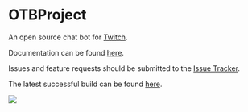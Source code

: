 OTBProject
====================

An open source chat bot for <a href="http://www.twitch.tv" target="_blank">Twitch</a>.

Documentation can be found <a target="_blank" href="https://docs.google.com/document/d/1pFqzB8w1HBM5JhYL2ThUCR6oiSKhva_TN_iIHyIowy8">here</a>.

Issues and feature requests should be submitted to the <a href="../../issues">Issue Tracker</a>.

The latest successful build can be found <a target="_blank" href="http://ts.tldcode.uk:8081/nexus/content/repositories/snapshots/com/github/otbproject/otbproject/">here</a>.

<a href="https://travis-ci.org/OTBProject/OTBProject" target="_blank" ><img src="https://travis-ci.org/OTBProject/OTBProject.svg?branch=master"/> </a>
